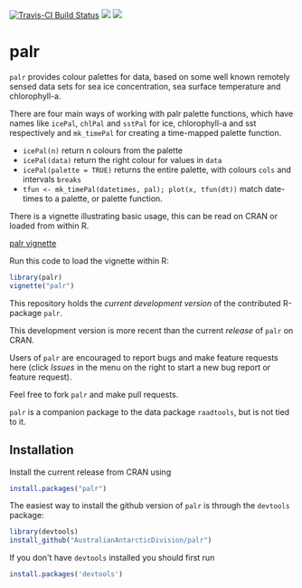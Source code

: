 [![Travis-CI Build Status](https://travis-ci.org/AustralianAntarcticDivision/palr.svg?branch=master)](https://travis-ci.org/AustralianAntarcticDivision/palr)
[![](http://www.r-pkg.org/badges/version/palr)](http://www.r-pkg.org/pkg/palr)
[![](http://cranlogs.r-pkg.org/badges/palr)](http://www.r-pkg.org/pkg/palr)


palr
========

`palr` provides colour palettes for data, based on some well known remotely sensed data sets for sea ice concentration, sea surface temperature and chlorophyll-a. 

There are four main ways of working with palr palette functions, which have names like `icePal`, `chlPal` and `sstPal` for ice, chlorophyll-a and sst respectively and  `mk_timePal` for creating a time-mapped palette function.  

* `icePal(n)` return n colours from the palette
* `icePal(data)` return the right colour for values in `data`
* `icePal(palette = TRUE)` returns the entire palette, with colours `cols` and intervals `breaks`
* `tfun <- mk_timePal(datetimes, pal); plot(x, tfun(dt))` match date-times to a palette, or palette function. 

There is a vignette illustrating basic usage, this can be read on CRAN or loaded from within R. 


[palr vignette](http://cran.rstudio.com/web/packages/palr/vignettes/palr.html)

Run this code to load the vignette within R: 

```R
library(palr)
vignette("palr")
```

This repository holds the _current development version_ of the contributed R-package `palr`.

This development version is more recent than the current *release* of `palr` on CRAN.

Users of `palr` are encouraged to report bugs and make feature
requests here (click *Issues* in the menu on the right to start a new bug report or feature request).

Feel free to fork `palr` and make pull requests. 

`palr`  is a companion package to the data  package `raadtools`, but is not tied to it. 

## Installation

Install the current release from CRAN using 

```R
install.packages("palr")
```
The easiest way to install the github version of `palr` is through the `devtools` package:

```R
library(devtools)
install_github("AustralianAntarcticDivision/palr")
```

If you don't have `devtools` installed you should first run

```R
install.packages('devtools')
```
